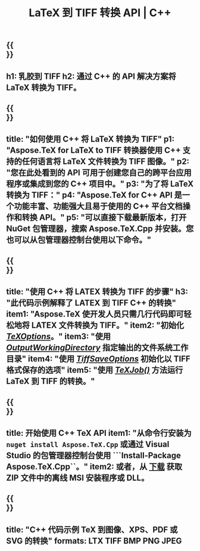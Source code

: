 ﻿---
translation: true
template: /_templates/_conversion-child-cpp.md
title: LaTeX 到 TIFF 转换 API | C++
description: LaTeX 到 TIFF 的转换功能。将此本地 C++ 库集成到您的项目中，或使用跨平台应用程序将 LaTeX 转换为 TIFF。
keywords: latex 到 tiff api cpp，latex2tiff 集成 c++
url: /cpp/conversion/latex-to-tiff/
family: tex
platformtag: cpp
feature: conversion
informat: LATEX
outformat: TIFF
otherformats: BMP PNG JPEG PDF SVG XPS
---

{{<section banner>}}
---
h1: 乳胶到 TIFF
h2: 通过 C++ 的 API 解决方案将 LaTeX 转换为 TIFF。
---

{{<section overview>}}
---
title: "如何使用 C++ 将 LaTeX 转换为 TIFF"
p1: "Aspose.TeX for LaTeX to TIFF 转换器使用 C++ 支持的任何语言将 LaTeX 文件转换为 TIFF 图像。"
p2: "您在此处看到的 API 可用于创建您自己的跨平台应用程序或集成到您的 C++ 项目中。"
p3: "为了将 LaTeX 转换为 TIFF："
p4: "Aspose.TeX for C++ API 是一个功能丰富、功能强大且易于使用的 C++ 平台文档操作和转换 API。"
p5: "可以直接下载最新版本，打开 NuGet 包管理器，搜索 Aspose.TeX.Cpp 并安装。您也可以从包管理器控制台使用以下命令。"
---

{{<section feature1>}}
---
title: "使用 C++ 将 LATEX 转换为 TIFF 的步骤"
h3: "此代码示例解释了 LATEX 到 TIFF C++ 的转换"
item1: "Aspose.TeX 使开发人员只需几行代码即可轻松地将 LATEX 文件转换为 TIFF。"
item2: "初始化 [*TeXOptions*](https://reference.aspose.com/tex/cpp/class/aspose.te_x.te_x_options)。"
item3: "使用 [*OutputWorkingDirectory*](https://reference.aspose.com/tex/cpp/class/aspose.te_x.te_x_options#aa4f4ea6dab7db5ba1b40800495f16f63) 指定输出的文件系统工作目录"
item4: "使用 [*TiffSaveOptions*](https://reference.aspose.com/tex/cpp/class/aspose.te_x.presentation.image.tiff_save_options) 初始化以 TIFF 格式保存的选项"
item5: "使用 [*TeXJob()*](https://reference.aspose.com/tex/cpp/class/aspose.te_x.te_x_job) 方法运行 LaTeX 到 TIFF 的转换。"
---

{{<section feature2>}}
---
title: 开始使用 C++ TeX API
item1: "从命令行安装为 ```nuget install Aspose.TeX.Cpp``` 或通过 Visual Studio 的包管理器控制台使用 ```Install-Package Aspose.TeX.Cpp``。"
item2: 或者，从 [下载](https://releases.aspose.com/tex/cpp) 获取 ZIP 文件中的离线 MSI 安装程序或 DLL。
---

{{<section widget>}}
---
title: "C++ 代码示例 TeX 到图像、XPS、PDF 或 SVG 的转换"
formats: LTX TIFF BMP PNG JPEG
---
